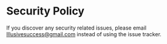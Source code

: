 # Security Policy

If you discover any security related issues, please email Illusivesuccess@gmail.com instead of using the issue tracker.
